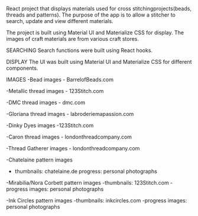 React project that displays materials used for cross stitchingprojects(beads, threads and patterns). 
The purpose of the app is to allow a stitcher to search, update and view different materials. 

The project is built using Material UI and Materialize CSS for display. The images of craft materials are from various craft stores.


SEARCHING
Search functions were built using React hooks.  

DISPLAY
The UI was built using Material UI and Materialize CSS for different components.

IMAGES
-Bead images - BarrelofBeads.com

-Metallic thread images - 123Stitch.com

-DMC thread images - dmc.com

-Gloriana thread images - labroderiemapassion.com

-Dinky Dyes images -123Stitch.com

-Caron thread images - londonthreadcompany.com

-Thread Gatherer images - londonthreadcompany.com

-Chatelaine pattern images
 - thumbnails: chatelaine.de
 progress: personal photographs

-Mirabilia/Nora Corbett pattern images 
-thumbnails: 123Stitch.com
-progress images: personal photographs

-Ink Circles pattern images
-thumbnails: inkcircles.com
-progress images: personal photographs
